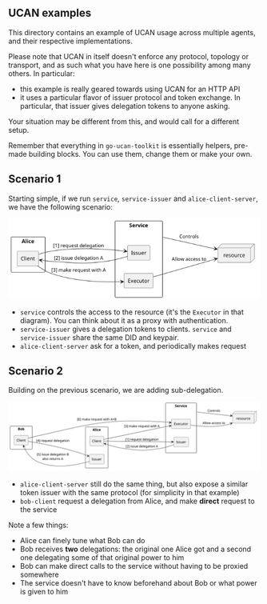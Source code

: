 ## UCAN examples

This directory contains an example of UCAN usage across multiple agents, and their respective implementations.

Please note that UCAN in itself doesn't enforce any protocol, topology or transport, and as such what you have here is one possibility among many others. In particular:
- this example is really geared towards using UCAN for an HTTP API
- it uses a particular flavor of issuer protocol and token exchange. In particular, that issuer gives delegation tokens to anyone asking.

Your situation may be different from this, and would call for a different setup.

Remember that everything in `go-ucan-toolkit` is essentially helpers, pre-made building blocks. You can use them, change them or make your own.

## Scenario 1

Starting simple, if we run `service`, `service-issuer` and `alice-client-server`, we have the following scenario:

![scenario 1](scenario1.png)

- `service` controls the access to the resource (it's the `Executor` in that diagram). You can think about it as a proxy with authentication.
- `service-issuer` gives a delegation tokens to clients. `service` and `service-issuer` share the same DID and keypair.
- `alice-client-server` ask for a token, and periodically makes request

## Scenario 2

Building on the previous scenario, we are adding sub-delegation.

![scenario 2](scenario2.png)

- `alice-client-server` still do the same thing, but also expose a similar token issuer with the same protocol (for simplicity in that example)
- `bob-client` request a delegation from Alice, and make **direct** request to the service

Note a few things:
- Alice can finely tune what Bob can do
- Bob receives **two** delegations: the original one Alice got and a second one delegating some of that original power to him
- Bob can make direct calls to the service without having to be proxied somewhere
- The service doesn't have to know beforehand about Bob or what power is given to him
